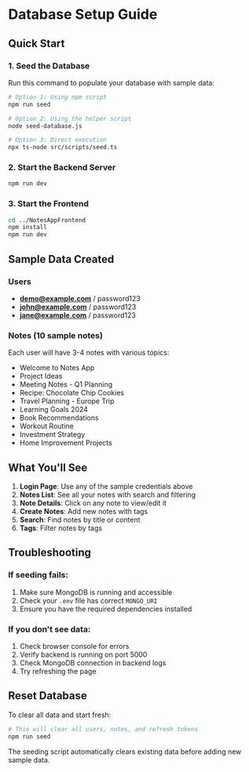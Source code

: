 # Database Setup Guide

## Quick Start

### 1. Seed the Database
Run this command to populate your database with sample data:

```bash
# Option 1: Using npm script
npm run seed

# Option 2: Using the helper script
node seed-database.js

# Option 3: Direct execution
npx ts-node src/scripts/seed.ts
```

### 2. Start the Backend Server
```bash
npm run dev
```

### 3. Start the Frontend
```bash
cd ../NotesAppFrontend
npm install
npm run dev
```

## Sample Data Created

### Users
- **demo@example.com** / password123
- **john@example.com** / password123  
- **jane@example.com** / password123

### Notes (10 sample notes)
Each user will have 3-4 notes with various topics:
- Welcome to Notes App
- Project Ideas
- Meeting Notes - Q1 Planning
- Recipe: Chocolate Chip Cookies
- Travel Planning - Europe Trip
- Learning Goals 2024
- Book Recommendations
- Workout Routine
- Investment Strategy
- Home Improvement Projects

## What You'll See

1. **Login Page**: Use any of the sample credentials above
2. **Notes List**: See all your notes with search and filtering
3. **Note Details**: Click on any note to view/edit it
4. **Create Notes**: Add new notes with tags
5. **Search**: Find notes by title or content
6. **Tags**: Filter notes by tags

## Troubleshooting

### If seeding fails:
1. Make sure MongoDB is running and accessible
2. Check your `.env` file has correct `MONGO_URI`
3. Ensure you have the required dependencies installed

### If you don't see data:
1. Check browser console for errors
2. Verify backend is running on port 5000
3. Check MongoDB connection in backend logs
4. Try refreshing the page

## Reset Database

To clear all data and start fresh:
```bash
# This will clear all users, notes, and refresh tokens
npm run seed
```

The seeding script automatically clears existing data before adding new sample data.
